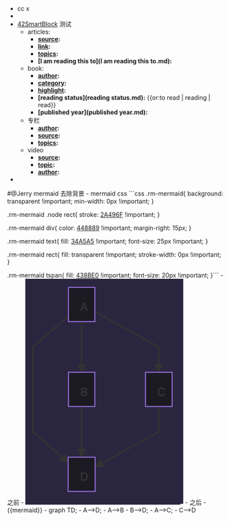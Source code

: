 - cc x
- 
- [42SmartBlock](42SmartBlock.md) 测试
    - articles:
        - **[source](source.md):**
        - **[link](link.md):**
        - **[topics](topics.md):**
        - **[I am reading this to](I am reading this to.md):**
    - book:
        - **[author](author.md):**
        - **[category](category.md):**
        - **[highlight](highlight.md):**
        - **[reading status](reading status.md):** {{or:to read | reading | read}}
        - **[published year](published year.md):**
    - 专栏
        - **[author](author.md):**
        - **[source](source.md):**
        - **[topics](topics.md):**
    - video
        - **[source](source.md):**
        - **[topic](topic.md):**
        - **[author](author.md):**
- 

#@Jerry mermaid 去除背景
    - mermaid css
        ```css
.rm-mermaid{
  background: transparent !important;
  min-width: 0px !important;
}

.rm-mermaid .node rect{
  stroke: [2A496F](2A496F.md) !important;
}

.rm-mermaid div{
  color: [448889](448889.md) !important;
  margin-right: 15px;
}

.rm-mermaid text{
  fill: [34A5A5](34A5A5.md) !important;
  font-size: 25px !important;
}

.rm-mermaid rect{
  fill: transparent !important;
  stroke-width: 0px !important;
}

.rm-mermaid tspan{
  fill: [438BE0](438BE0.md) !important;
  font-size: 20px !important;
}```
    - 之前
        - ![](../images/HbH5PQatsx.png?)
    - 之后
        - {{mermaid}}
            - graph TD;
                - A-->D;
                - A-->B
                - B-->D;
                - A-->C;
                - C-->D
